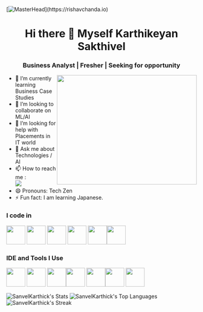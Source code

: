 [![MasterHead](https://1.bp.blogspot.com/-7A4WynwLsM...)](https://rishavchanda.io)


<h1 align="center">Hi there 👋 Myself Karthikeyan Sakthivel</h1> 
<h3 align="center">Business Analyst | Fresher | Seeking for opportunity </h3> 

<img align="right" width="370" height="290" src="https://i.pinimg.com/originals/47/f0/34/47f0342cec72b800463bf003eac1257e.gif">   

- 🌱 I’m currently learning Business Case Studies
- 👯 I’m looking to collaborate on ML/AI
- 🤔 I’m looking for help with Placements in IT world 
- 💬 Ask me about Technologies / AI    
- 📫 How to reach me :
<br /> [<img src="https://img.shields.io/badge/LinkedIn-0077B5?style=for-the-badge&logo=linkedin&logoColor=white" />](https://www.linkedin.com/in/karthikeyan-sakthivel-6a785227a/)
- 😄 Pronouns: Tech Zen
- ⚡ Fun fact: I am learning Japanese.

### I code in
<img height="50" width="50" src="https://img.icons8.com/color/48/000000/python.png" />  <img height="50" width="50" src="https://img.icons8.com/color/48/000000/html-5.png" /> 
<img height="50" width="50" src="https://img.icons8.com/color/48/000000/css3.png" /> <img height="50" width="50" src="https://img.icons8.com/color/48/000000/tensorflow.png"/>
<img height="50" width="50" src="https://img.icons8.com/color/48/000000/google-firebase-console.png"/><img height="50" width="50" src="https://img.icons8.com/color/48/000000/mysql-logo.png"/>   

### IDE and Tools I Use
<img height="50" width="50" src="https://img.icons8.com/color/48/000000/visual-studio-code-2019.png"/> <img height="50" width="50" src="https://img.icons8.com/color/50/000000/git.png"/>
<img height="50" width="50" src="https://img.icons8.com/dusk/64/000000/anaconda.png"/><img height="50" src="https://img.icons8.com/color/480/null/notion--v1.png" /> 
<img height="50" width="50" src="https://img.icons8.com/doodle/48/000000/adobe-photoshop.png"/><img height="50" width="50" src="https://img.icons8.com/color/48/000000/figma--v1.png"/> 
<img height="50" src="https://img.shields.io/badge/Netlify-00C7B7?style=for-the-badge&logo=netlify&logoColor=white"/> 


![SanvelKarthick's Stats](https://github-readme-stats.vercel.app/api?username=SanvelKarthick&theme=vue-dark&show_icons=true&hide_border=true&count_private=true)
![SanvelKarthick's Top Languages](https://github-readme-stats.vercel.app/api/top-langs/?username=SanvelKarthick&theme=vue-dark&show_icons=true&hide_border=true&layout=compact)
![SanvelKarthick's Streak](https://github-readme-streak-stats.herokuapp.com/?user=SanvelKarthick&theme=vue-dark&hide_border=true)



